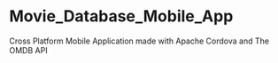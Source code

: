 # Movie_Database_Mobile_App
Cross Platform Mobile Application made with Apache Cordova and The OMDB API
